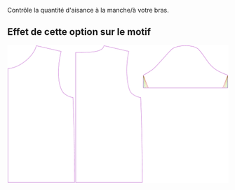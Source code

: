 Contrôle la quantité d'aisance à la manche/à votre bras.


## Effet de cette option sur le motif
![Cette image montre l'effet de cette option en superposant plusieurs variantes qui ont une valeur différente pour cette option](teagan_sleeveease_sample.svg "Effet de cette option sur le motif")